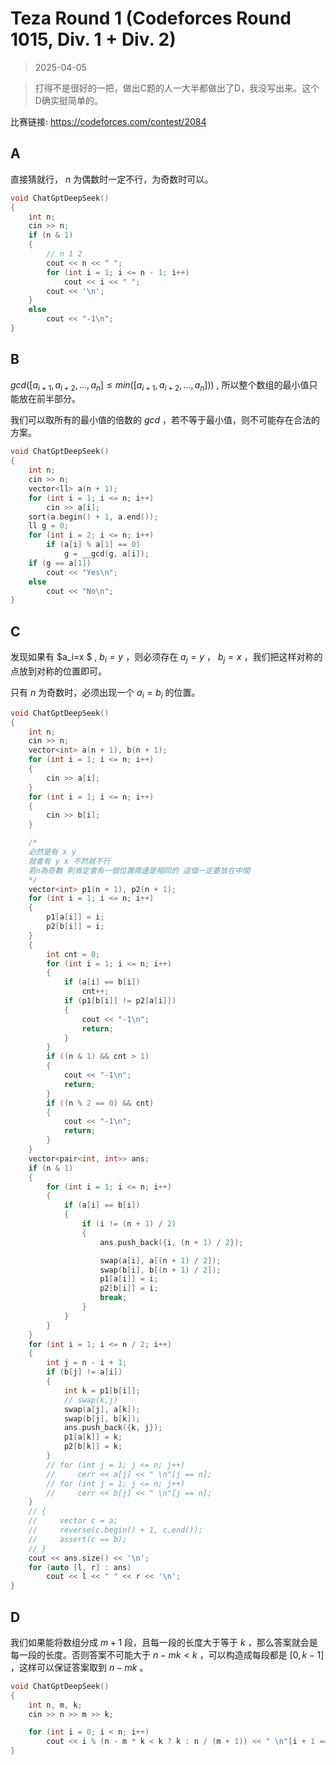 # Teza Round 1 (Codeforces Round 1015, Div. 1 + Div. 2)

> 2025-04-05

> 打得不是很好的一把，做出C题的人一大半都做出了D，我没写出来。这个D确实挺简单的。

比赛链接: https://codeforces.com/contest/2084

## A

直接猜就行， $n$ 为偶数时一定不行，为奇数时可以。

```cpp
void ChatGptDeepSeek()
{
    int n;
    cin >> n;
    if (n & 1)
    {
        // n 1 2
        cout << n << " ";
        for (int i = 1; i <= n - 1; i++)
            cout << i << " ";
        cout << '\n';
    }
    else
        cout << "-1\n";
}
```

## B

$gcd([a_{i+1},a_{i+2},...,a_n]\le min([a_{i+1},a_{i+2},...,a_n]))$ , 所以整个数组的最小值只能放在前半部分。

我们可以取所有的最小值的倍数的 $gcd$ ，若不等于最小值，则不可能存在合法的方案。

```cpp
void ChatGptDeepSeek()
{
    int n;
    cin >> n;
    vector<ll> a(n + 1);
    for (int i = 1; i <= n; i++)
        cin >> a[i];
    sort(a.begin() + 1, a.end());
    ll g = 0;
    for (int i = 2; i <= n; i++)
        if (a[i] % a[1] == 0)
            g = __gcd(g, a[i]);
    if (g == a[1])
        cout << "Yes\n";
    else
        cout << "No\n";
}
```

## C

发现如果有 $a_i=x $ , $b_i=y$ ，则必须存在 $a_j=y$ ， $b_j=x$ ，我们把这样对称的点放到对称的位置即可。

只有 $n$ 为奇数时，必须出现一个 $a_i=b_i$ 的位置。

```cpp
void ChatGptDeepSeek()
{
    int n;
    cin >> n;
    vector<int> a(n + 1), b(n + 1);
    for (int i = 1; i <= n; i++)
    {
        cin >> a[i];
    }
    for (int i = 1; i <= n; i++)
    {
        cin >> b[i];
    }

    /*
    必然是有 x y
    就會有 y x 不然就不行
    若n為奇數 則肯定會有一個位置兩邊是相同的 這個一定要放在中間
    */
    vector<int> p1(n + 1), p2(n + 1);
    for (int i = 1; i <= n; i++)
    {
        p1[a[i]] = i;
        p2[b[i]] = i;
    }
    {
        int cnt = 0;
        for (int i = 1; i <= n; i++)
        {
            if (a[i] == b[i])
                cnt++;
            if (p1[b[i]] != p2[a[i]])
            {
                cout << "-1\n";
                return;
            }
        }
        if ((n & 1) && cnt > 1)
        {
            cout << "-1\n";
            return;
        }
        if ((n % 2 == 0) && cnt)
        {
            cout << "-1\n";
            return;
        }
    }
    vector<pair<int, int>> ans;
    if (n & 1)
    {
        for (int i = 1; i <= n; i++)
        {
            if (a[i] == b[i])
            {
                if (i != (n + 1) / 2)
                {
                    ans.push_back({i, (n + 1) / 2});

                    swap(a[i], a[(n + 1) / 2]);
                    swap(b[i], b[(n + 1) / 2]);
                    p1[a[i]] = i;
                    p2[b[i]] = i;
                    break;
                }
            }
        }
    }
    for (int i = 1; i <= n / 2; i++)
    {
        int j = n - i + 1;
        if (b[j] != a[i])
        {
            int k = p1[b[i]];
            // swap(k,j)
            swap(a[j], a[k]);
            swap(b[j], b[k]);
            ans.push_back({k, j});
            p1[a[k]] = k;
            p2[b[k]] = k;
        }
        // for (int j = 1; j <= n; j++)
        //     cerr << a[j] << " \n"[j == n];
        // for (int j = 1; j <= n; j++)
        //     cerr << b[j] << " \n"[j == n];
    }
    // {
    //     vector c = a;
    //     reverse(c.begin() + 1, c.end());
    //     assert(c == b);
    // }
    cout << ans.size() << '\n';
    for (auto [l, r] : ans)
        cout << l << " " << r << '\n';
}
```

## D

我们如果能将数组分成 $m+1$ 段，且每一段的长度大于等于 $k$ ，那么答案就会是每一段的长度。否则答案不可能大于 $n-mk<k$ ，可以构造成每段都是 $[0,k-1]$ ，这样可以保证答案取到 $n-mk$ 。

```cpp
void ChatGptDeepSeek()
{
    int n, m, k;
    cin >> n >> m >> k;

    for (int i = 0; i < n; i++)
        cout << i % (n - m * k < k ? k : n / (m + 1)) << " \n"[i + 1 == n];
}
```
